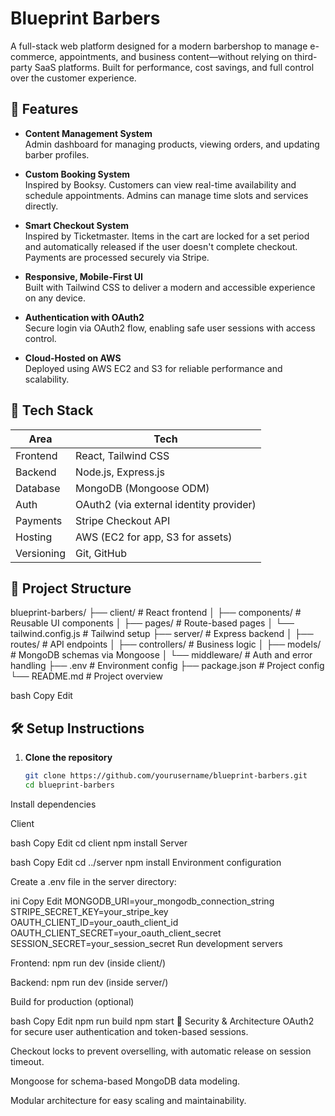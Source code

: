 # Blueprint Barbers

A full-stack web platform designed for a modern barbershop to manage e-commerce, appointments, and business content—without relying on third-party SaaS platforms. Built for performance, cost savings, and full control over the customer experience.

## 🚀 Features

- **Content Management System**  
  Admin dashboard for managing products, viewing orders, and updating barber profiles.

- **Custom Booking System**  
  Inspired by Booksy. Customers can view real-time availability and schedule appointments. Admins can manage time slots and services directly.

- **Smart Checkout System**  
  Inspired by Ticketmaster. Items in the cart are locked for a set period and automatically released if the user doesn't complete checkout. Payments are processed securely via Stripe.

- **Responsive, Mobile-First UI**  
  Built with Tailwind CSS to deliver a modern and accessible experience on any device.

- **Authentication with OAuth2**  
  Secure login via OAuth2 flow, enabling safe user sessions with access control.

- **Cloud-Hosted on AWS**  
  Deployed using AWS EC2 and S3 for reliable performance and scalability.

## 🧱 Tech Stack

| Area        | Tech                              |
|-------------|-----------------------------------|
| Frontend    | React, Tailwind CSS               |
| Backend     | Node.js, Express.js               |
| Database    | MongoDB (Mongoose ODM)            |
| Auth        | OAuth2 (via external identity provider) |
| Payments    | Stripe Checkout API               |
| Hosting     | AWS (EC2 for app, S3 for assets)  |
| Versioning  | Git, GitHub                       |

## 📁 Project Structure

blueprint-barbers/
├── client/ # React frontend
│ ├── components/ # Reusable UI components
│ ├── pages/ # Route-based pages
│ └── tailwind.config.js # Tailwind setup
├── server/ # Express backend
│ ├── routes/ # API endpoints
│ ├── controllers/ # Business logic
│ ├── models/ # MongoDB schemas via Mongoose
│ └── middleware/ # Auth and error handling
├── .env # Environment config
├── package.json # Project config
└── README.md # Project overview

bash
Copy
Edit

## 🛠️ Setup Instructions

1. **Clone the repository**

   ```bash
   git clone https://github.com/yourusername/blueprint-barbers.git
   cd blueprint-barbers
Install dependencies

Client

bash
Copy
Edit
cd client
npm install
Server

bash
Copy
Edit
cd ../server
npm install
Environment configuration

Create a .env file in the server directory:

ini
Copy
Edit
MONGODB_URI=your_mongodb_connection_string
STRIPE_SECRET_KEY=your_stripe_key
OAUTH_CLIENT_ID=your_oauth_client_id
OAUTH_CLIENT_SECRET=your_oauth_client_secret
SESSION_SECRET=your_session_secret
Run development servers

Frontend: npm run dev (inside client/)

Backend: npm run dev (inside server/)

Build for production (optional)

bash
Copy
Edit
npm run build
npm start
🔐 Security & Architecture
OAuth2 for secure user authentication and token-based sessions.

Checkout locks to prevent overselling, with automatic release on session timeout.

Mongoose for schema-based MongoDB data modeling.

Modular architecture for easy scaling and maintainability.


